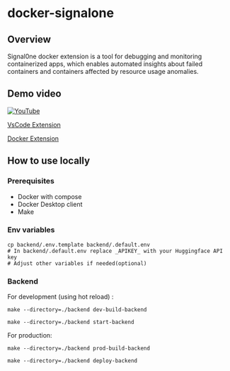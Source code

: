 # docker-signalone

## Overview
Signal0ne docker extension is a tool for debugging and monitoring containerized apps, which enables automated insights about failed containers and containers affected by resource usage anomalies.

## Demo video
[![YouTube](http://i.ytimg.com/vi/DYkBbBCSm1Y/hqdefault.jpg)](https://www.youtube.com/watch?v=DYkBbBCSm1Y)

[VsCode Extension](https://github.com/Signal0ne/signal0ne-vscode-extension)

[Docker Extension](https://github.com/Signal0ne/signal0ne-docker-extension)

## How to use locally

### Prerequisites
- Docker with compose
- Docker Desktop client
- Make

### Env variables
```
cp backend/.env.template backend/.default.env
# In backend/.default.env replace _APIKEY_ with your Huggingface API key 
# Adjust other variables if needed(optional)

```

### Backend

For development (using hot reload) : 
```
make --directory=./backend dev-build-backend
```

```
make --directory=./backend start-backend

```

For production: 
```
make --directory=./backend prod-build-backend

```
```
make --directory=./backend deploy-backend
```
